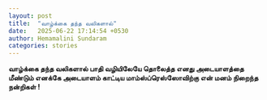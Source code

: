 ```yaml
---
layout: post
title:  "வாழ்க்கை தந்த வலிகளால்"
date:   2025-06-22 17:14:54 +0530
author: Hemamalini Sundaram
categories: stories
---
```


**வாழ்க்கை தந்த வலிகளால் பாதி வழியிலேயே தொலைத்த எனது அடையாளத்தை மீண்டும் எனக்கே
அடையாளம் காட்டிய மாம்ஸ்ப்ரெஸ்ஸோவிற்கு என் மனம் நிறைந்த நன்றிகள் !**
